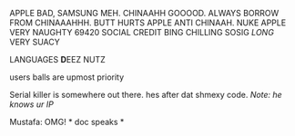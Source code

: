 APPLE BAD, SAMSUNG MEH. CHINAAHH GOOOOD. ALWAYS BORROW FROM CHINAAAHHH. BUTT HURTS
APPLE ANTI CHINAAH. NUKE APPLE VERY NAUGHTY
69420 SOCIAL CREDIT BING CHILLING SOSIG _LONG_ VERY SUACY

LANGUAGES **D**EEZ NUTZ

users balls are upmost priority

Serial killer is somewhere out there. hes after dat shmexy code. _Note: he knows ur IP_

Mustafa: OMG!
\* doc speaks \*